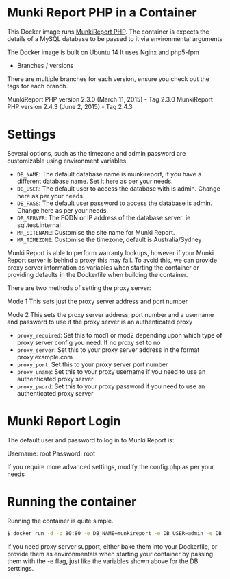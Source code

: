 Munki Report PHP in a Container
=============

This Docker image runs [MunkiReport PHP](https://github.com/munkireport/munkireport-php).
The container is expects the details of a MySQL database to be passed to it via environmental arguments

The Docker image is built on Ubuntu 14
It uses Nginx and php5-fpm

* Branches / versions

There are multiple branches for each version, ensure you check out the tags for each branch.

MunkiReport PHP version 2.3.0 (March 11, 2015) - Tag 2.3.0
MunkiReport PHP version 2.4.3 (June 2, 2015) - Tag 2.4.3


# Settings

Several options, such as the timezone and admin password are customizable using environment variables.

* ``DB_NAME``: The default database name is munkireport, if you have a different database name. Set it here as per your needs.
* ``DB_USER``: The default user to access the database with is admin. Change here as per your needs.
* ``DB_PASS``: The default user password to access the database is admin. Change here as per your needs.
* ``DB_SERVER``: The FQDN or IP address of the database server. ie sql.test.internal
* ``MR_SITENAME``: Customise the site name for Munki Report.
* ``MR_TIMEZONE``: Customise the timezone, default is Australia/Sydney

Munki Report is able to perform warranty lookups, however if your Munki Report server is behind a proxy this may fail.
To avoid this, we can provide proxy server information as variables when starting the container or providing defaults
in the Dockerfile when building the container.

There are two methods of setting the proxy server:

Mode 1
This sets just the proxy server address and port number

Mode 2
This sets the proxy server address, port number and a username and password to use if the proxy server is an authenticated proxy

* ``proxy_required``: Set this to mod1 or mod2 depending upon which type of proxy server config you need. If no proxy set to no
* ``proxy_server``: Set this to your proxy server address in the format proxy.example.com
* ``proxy_port``: Set this to your proxy server port number
* ``proxy_uname``: Set this to your proxy username if you need to use an authenticated proxy server
* ``proxy_pword``: Set this to your proxy password if you need to use an authenticated proxy server


# Munki Report Login

The default user and password to log in to Munki Report is:

Username: root
Password: root

If you require more advanced settings, modify the config.php as per your needs

# Running the container

Running the container is quite simple.

```bash
$ docker run -d -p 80:80 -e DB_NAME=munkireport -e DB_USER=admin -e DB_PASS=admin -e DB_SERVER=mysql.test.internal -e MR_SITENAME=MunkiReport-MyCompany -e MR_TIMEZONE=Australia/Sydney --name munkireport_webapp hunty1/munkireport-docker
```

If you need proxy server support, either bake them into your Dockerfile, or provide them as environmentals when starting your container
by passing them with the -e flag, just like the variables shown above for the DB serttings.
